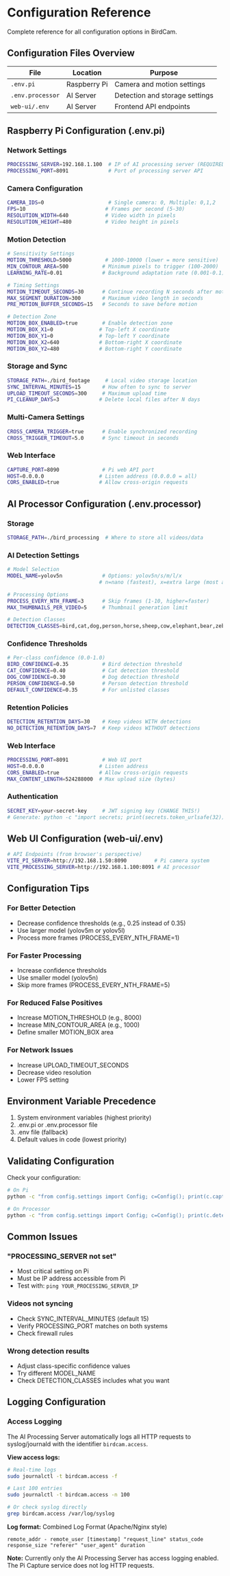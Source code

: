 # Configuration Reference

Complete reference for all configuration options in BirdCam.

## Configuration Files Overview

| File | Location | Purpose |
|------|----------|---------|
| `.env.pi` | Raspberry Pi | Camera and motion settings |
| `.env.processor` | AI Server | Detection and storage settings |
| `web-ui/.env` | AI Server | Frontend API endpoints |

## Raspberry Pi Configuration (.env.pi)

### Network Settings
```bash
PROCESSING_SERVER=192.168.1.100  # IP of AI processing server (REQUIRED)
PROCESSING_PORT=8091             # Port of processing server API
```

### Camera Configuration
```bash
CAMERA_IDS=0                     # Single camera: 0, Multiple: 0,1,2
FPS=10                          # Frames per second (5-30)
RESOLUTION_WIDTH=640            # Video width in pixels
RESOLUTION_HEIGHT=480           # Video height in pixels
```

### Motion Detection
```bash
# Sensitivity Settings
MOTION_THRESHOLD=5000           # 1000-10000 (lower = more sensitive)
MIN_CONTOUR_AREA=500           # Minimum pixels to trigger (100-2000)
LEARNING_RATE=0.01             # Background adaptation rate (0.001-0.1)

# Timing Settings  
MOTION_TIMEOUT_SECONDS=30      # Continue recording N seconds after motion
MAX_SEGMENT_DURATION=300       # Maximum video length in seconds
PRE_MOTION_BUFFER_SECONDS=15   # Seconds to save before motion

# Detection Zone
MOTION_BOX_ENABLED=true        # Enable detection zone
MOTION_BOX_X1=0               # Top-left X coordinate
MOTION_BOX_Y1=0               # Top-left Y coordinate
MOTION_BOX_X2=640             # Bottom-right X coordinate
MOTION_BOX_Y2=480             # Bottom-right Y coordinate
```

### Storage and Sync
```bash
STORAGE_PATH=./bird_footage     # Local video storage location
SYNC_INTERVAL_MINUTES=15       # How often to sync to server
UPLOAD_TIMEOUT_SECONDS=300     # Maximum upload time
PI_CLEANUP_DAYS=3             # Delete local files after N days
```

### Multi-Camera Settings
```bash
CROSS_CAMERA_TRIGGER=true      # Enable synchronized recording
CROSS_TRIGGER_TIMEOUT=5.0      # Sync timeout in seconds
```

### Web Interface
```bash
CAPTURE_PORT=8090              # Pi web API port
HOST=0.0.0.0                  # Listen address (0.0.0.0 = all)
CORS_ENABLED=true             # Allow cross-origin requests
```

## AI Processor Configuration (.env.processor)

### Storage
```bash
STORAGE_PATH=./bird_processing  # Where to store all videos/data
```

### AI Detection Settings
```bash
# Model Selection
MODEL_NAME=yolov5n             # Options: yolov5n/s/m/l/x
                              # n=nano (fastest), x=extra large (most accurate)

# Processing Options
PROCESS_EVERY_NTH_FRAME=3      # Skip frames (1-10, higher=faster)
MAX_THUMBNAILS_PER_VIDEO=5     # Thumbnail generation limit

# Detection Classes
DETECTION_CLASSES=bird,cat,dog,person,horse,sheep,cow,elephant,bear,zebra,giraffe
```

### Confidence Thresholds
```bash
# Per-class confidence (0.0-1.0)
BIRD_CONFIDENCE=0.35           # Bird detection threshold
CAT_CONFIDENCE=0.40            # Cat detection threshold
DOG_CONFIDENCE=0.30            # Dog detection threshold
PERSON_CONFIDENCE=0.50         # Person detection threshold
DEFAULT_CONFIDENCE=0.35        # For unlisted classes
```

### Retention Policies
```bash
DETECTION_RETENTION_DAYS=30    # Keep videos WITH detections
NO_DETECTION_RETENTION_DAYS=7  # Keep videos WITHOUT detections
```

### Web Interface
```bash
PROCESSING_PORT=8091           # Web UI port
HOST=0.0.0.0                  # Listen address
CORS_ENABLED=true             # Allow cross-origin requests
MAX_CONTENT_LENGTH=524288000  # Max upload size (bytes)
```

### Authentication
```bash
SECRET_KEY=your-secret-key     # JWT signing key (CHANGE THIS!)
# Generate: python -c "import secrets; print(secrets.token_urlsafe(32))"
```

## Web UI Configuration (web-ui/.env)

```bash
# API Endpoints (from browser's perspective)
VITE_PI_SERVER=http://192.168.1.50:8090         # Pi camera system
VITE_PROCESSING_SERVER=http://192.168.1.100:8091 # AI processor
```

## Configuration Tips

### For Better Detection
- Decrease confidence thresholds (e.g., 0.25 instead of 0.35)
- Use larger model (yolov5m or yolov5l)
- Process more frames (PROCESS_EVERY_NTH_FRAME=1)

### For Faster Processing
- Increase confidence thresholds
- Use smaller model (yolov5n)
- Skip more frames (PROCESS_EVERY_NTH_FRAME=5)

### For Reduced False Positives
- Increase MOTION_THRESHOLD (e.g., 8000)
- Increase MIN_CONTOUR_AREA (e.g., 1000)
- Define smaller MOTION_BOX area

### For Network Issues
- Increase UPLOAD_TIMEOUT_SECONDS
- Decrease video resolution
- Lower FPS setting

## Environment Variable Precedence

1. System environment variables (highest priority)
2. .env.pi or .env.processor file
3. .env file (fallback)
4. Default values in code (lowest priority)

## Validating Configuration

Check your configuration:
```bash
# On Pi
python -c "from config.settings import Config; c=Config(); print(c.capture)"

# On Processor
python -c "from config.settings import Config; c=Config(); print(c.detection)"
```

## Common Issues

### "PROCESSING_SERVER not set"
- Most critical setting on Pi
- Must be IP address accessible from Pi
- Test with: `ping YOUR_PROCESSING_SERVER_IP`

### Videos not syncing
- Check SYNC_INTERVAL_MINUTES (default 15)
- Verify PROCESSING_PORT matches on both systems
- Check firewall rules

### Wrong detection results
- Adjust class-specific confidence values
- Try different MODEL_NAME
- Check DETECTION_CLASSES includes what you want

## Logging Configuration

### Access Logging
The AI Processing Server automatically logs all HTTP requests to syslog/journald with the identifier `birdcam.access`. 

**View access logs:**
```bash
# Real-time logs
sudo journalctl -t birdcam.access -f

# Last 100 entries
sudo journalctl -t birdcam.access -n 100

# Or check syslog directly
grep birdcam.access /var/log/syslog
```

**Log format:** Combined Log Format (Apache/Nginx style)
```
remote_addr - remote_user [timestamp] "request_line" status_code response_size "referer" "user_agent" duration
```

**Note:** Currently only the AI Processing Server has access logging enabled. The Pi Capture service does not log HTTP requests.